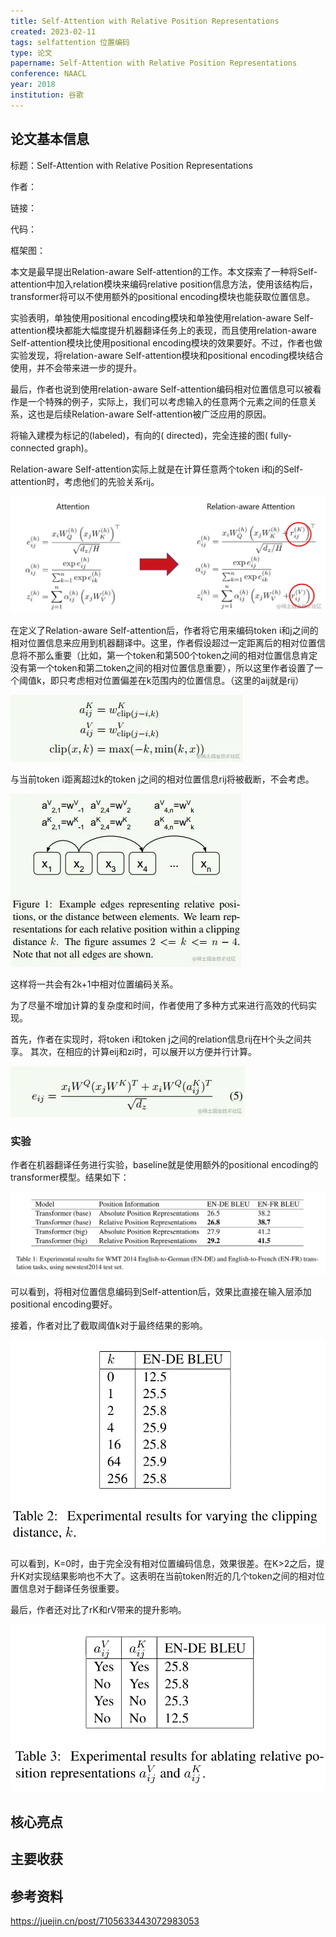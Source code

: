 ```yaml
---
title: Self-Attention with Relative Position Representations
created: 2023-02-11
tags: selfattention 位置编码
type: 论文
papername: Self-Attention with Relative Position Representations
conference: NAACL
year: 2018
institution: 谷歌
---
```


## 论文基本信息

标题：Self-Attention with Relative Position Representations

作者：

链接：

代码：

框架图：

本文是最早提出Relation-aware Self-attention的工作。本文探索了一种将Self-attention中加入relation模块来编码relative position信息方法，使用该结构后，transformer将可以不使用额外的positional encoding模块也能获取位置信息。

实验表明，单独使用positional encoding模块和单独使用relation-aware Self-attention模块都能大幅度提升机器翻译任务上的表现，而且使用relation-aware Self-attention模块比使用positional encoding模块的效果要好。不过，作者也做实验发现，将relation-aware Self-attention模块和positional encoding模块结合使用，并不会带来进一步的提升。

最后，作者也说到使用relation-aware Self-attention编码相对位置信息可以被看作是一个特殊的例子，实际上，我们可以考虑输入的任意两个元素之间的任意关系，这也是后续Relation-aware Self-attention被广泛应用的原因。

将输入建模为标记的(labeled)，有向的( directed)，完全连接的图( fully-connected graph)。



Relation-aware Self-attention实际上就是在计算任意两个token i和j的Self-attention时，考虑他们的先验关系rij​。

![](img/Pasted%20image%2020230211102206.png)

在定义了Relation-aware Self-attention后，作者将它用来编码token i和j之间的相对位置信息来应用到机器翻译中。这里，作者假设超过一定距离后的相对位置信息将不那么重要（比如，第一个token和第500个token之间的相对位置信息肯定没有第一个token和第二token之间的相对位置信息重要），所以这里作者设置了一个阈值k，即只考虑相对位置偏差在k范围内的位置信息。（这里的aij就是rij）

![](img/Pasted%20image%2020230211102301.png)

与当前token i距离超过k的token j之间的相对位置信息rij​将被截断，不会考虑。

![](img/Pasted%20image%2020230211102537.png)

这样将一共会有2k+1中相对位置编码关系。

为了尽量不增加计算的复杂度和时间，作者使用了多种方式来进行高效的代码实现。

首先，作者在实现时，将token i和token j之间的relation信息rij在H个头之间共享。 其次，在相应的计算eij​和zi​时，可以展开以方便并行计算。

![](img/Pasted%20image%2020230211102635.png)

### 实验

作者在机器翻译任务进行实验，baseline就是使用额外的positional encoding的transformer模型。结果如下：

![](img/Pasted%20image%2020230211102927.png)

可以看到，将相对位置信息编码到Self-attention后，效果比直接在输入层添加positional encoding要好。

接着，作者对比了截取阈值k对于最终结果的影响。

![](img/Pasted%20image%2020230211102952.png)

可以看到，K=0时，由于完全没有相对位置编码信息，效果很差。在K>2之后，提升K对实现结果影响也不大了。这表明在当前token附近的几个token之间的相对位置信息对于翻译任务很重要。

最后，作者还对比了rK​和rV​带来的提升影响。

![](img/Pasted%20image%2020230211103018.png)



## 核心亮点

## 主要收获


## 参考资料

https://juejin.cn/post/7105633443072983053


